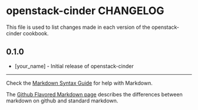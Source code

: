 openstack-cinder CHANGELOG
==========================

This file is used to list changes made in each version of the openstack-cinder cookbook.

0.1.0
-----
- [your_name] - Initial release of openstack-cinder

- - -
Check the [Markdown Syntax Guide](http://daringfireball.net/projects/markdown/syntax) for help with Markdown.

The [Github Flavored Markdown page](http://github.github.com/github-flavored-markdown/) describes the differences between markdown on github and standard markdown.
